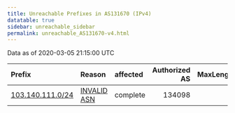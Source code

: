 ```yaml
---
title: Unreachable Prefixes in AS131670 (IPv4)
datatable: true
sidebar: unreachable_sidebar
permalink: unreachable_AS131670-v4.html
---
```


Data as of 2020-03-05 21:15:00 UTC


<div class="datatable-begin"></div>

| Prefix                                                     | Reason                                                                                                   | affected   |   Authorized AS |   MaxLength | Anchor                                       |   unreachable /24s |
|:-----------------------------------------------------------|:---------------------------------------------------------------------------------------------------------|:-----------|----------------:|------------:|:---------------------------------------------|-------------------:|
| [103.140.111.0/24](https://stat.ripe.net/103.140.111.0/24) | [INVALID ASN](https://rpki-validator.ripe.net/announcement-preview?asn=AS131670&prefix=103.140.111.0/24) | complete   |          134098 |           0 | [APNIC](unreachable_APNIC_RPKI_Root-v4.html) |                  1 |

<div class="datatable-end"></div>